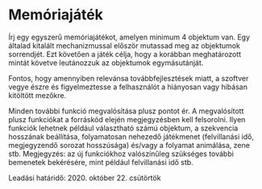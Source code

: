 # Memóriajáték

Írj egy egyszerű memóriajátékot, amelyen minimum 4 objektum van. Egy általad kitalált mechanizmussal először mutassad meg az objektumok sorrendjét. Ezt követően a játék célja, hogy a korábban meghatározott mintát követve leutánozzuk az objektumok egymásutánját.

Fontos, hogy amennyiben relevánsa továbbfejlesztések miatt, a szoftver vegye észre és figyelmeztesse a felhasználót a hiányosan vagy hibásan kitöltött mezőkre.

Minden további funkció megvalósítása plusz pontot ér. A megvalósított plusz funkciókat a forráskód elején megjegyzésben kell felsorolni. Ilyen funkciók lehetnek például választható számú objektum, a szekvencia hosszának beállítása, folyamatosan nehezedő játékmenet (felvillanási idő, megjegyzendő sorozat hosszúsága) és/vagy a folyamat animálása, zene stb. Megjegyzés: az új funkciókhoz valószínűleg szükséges további bemenetek bekérésére, mint például felvillanási idő stb.

Leadási határidő: 2020. október 22. csütörtök
